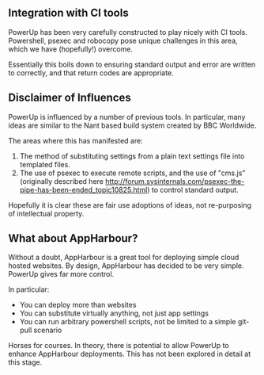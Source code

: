 ## Integration with CI tools

PowerUp has been very carefully constructed to play nicely with CI tools.
Powershell, psexec and robocopy pose unique challenges in this area, which we have (hopefully!) overcome.

Essentially this boils down to ensuring standard output and error are written to correctly, and that return codes are appropriate.

## Disclaimer of Influences

PowerUp is influenced by a number of previous tools.
In particular, many ideas are similar to the Nant based build system created by BBC Worldwide.

The areas where this has manifested are:  
1. The method of substituting settings from a plain text settings file into templated files.
2. The use of psexec to execute remote scripts, and the use of "cms.js" (originally described here http://forum.sysinternals.com/psexec-the-pipe-has-been-ended_topic10825.html) to control standard output.

Hopefully it is clear these are fair use adoptions of ideas, not re-purposing of intellectual property.

## What about AppHarbour?

Without a doubt, AppHarbour is a great tool for deploying simple cloud hosted websites.
By design, AppHarbour has decided to be very simple. PowerUp gives far more control.

In particular:
- You can deploy more than websites
- You can substitute virtually anything, not just app settings
- You can run arbitrary powershell scripts, not be limited to a simple git-pull scenario

Horses for courses.
In theory, there is potential to allow PowerUp to enhance AppHarbour deployments. This has not been explored in detail at this stage.